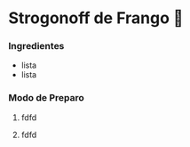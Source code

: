 # Strogonoff de Frango :chicken:

### Ingredientes

- lista
- lista



### Modo de Preparo

1. fdfd

2. fdfd

   